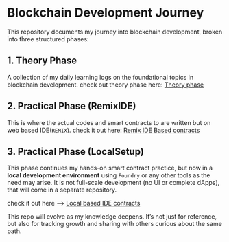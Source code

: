 # Blockchain Development Journey

This repository documents my journey into blockchain development, broken into three structured phases:

## 1. Theory Phase
A collection of my daily learning logs on the foundational topics in blockchain development.
check out theory phase here: [Theory phase](./theory_learning_phase/)


## 2. Practical Phase (RemixIDE)
This is where the actual codes and smart contracts to are written but on web based IDE(`REMIX`).
check it out here: [Remix IDE Based contracts](./practical_phase_RemixIDE/contracts)


## 3. Practical Phase (LocalSetup)
This phase continues my hands-on smart contract practice, but now in a **local development environment** using `Foundry` or any other tools as the need may arise. 
It is not full-scale development (no UI or complete dApps), that will come in a separate repository.  

check it out here --> [Local based IDE contracts](./practical_phase_LocalSetUp/contracts/)


This repo will evolve as my knowledge deepens. It’s not just for reference, but also for tracking growth and sharing with others curious about the same path.
